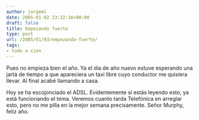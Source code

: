 ```yaml
---
author: jorgeml
date: 2005-01-02 23:32:16+00:00
draft: false
title: Empezando fuerte
type: post
url: /2005/01/03/empezando-fuerte/
tags:
- todo a cien
---
```


Pues no empieza bien el año. Ya el día de año nuevo estuve esperando una jartá de tiempo a que apareciera un taxi libre cuyo conductor me quisiera llevar. Al final acabé llamando a casa.

Hoy se ha escojonciado el ADSL. Evidentemente si estás leyendo esto, ya está funcionando el tema. Veremos cuanto tarda Telefónica en arreglar esto, pero no me pilla en la mejor semana precisamente. Señor Murphy, feliz año.
